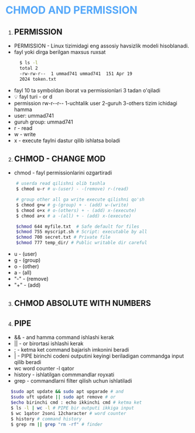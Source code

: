 # <p style='color:#55a8fa'>CHMOD AND PERMISSION </p>

1. ## PERMISSION

- PERMISSION - Linux tizimidagi eng assosiy havsizlik modeli hisoblanadi.
- fayl yoki dirga berilgan maxsus ruxsat
  ```bash
    $ ls -l
    total 2
    -rw-rw-r--  1 ummad741 ummad741  151 Apr 19
    2024 token.txt
  ```
- fayl 10 ta symboldan iborat va permissionlari 3 tadan o'qiladi
- 💡 fayl turi - or d
- permission rw-r--r-- 1-uchtalik user 2-guruh 3-others tizim ichidagi hamma
- user: ummad741
- guruh group: ummad741
- r - read
- w - write
- x - execute faylni dastur qilib ishlatsa boladi

2. ## CHMOD - CHANGE MOD

- chmod - fayl permissionlarini ozgartiradi

```bash
    # userda read qilishni olib tashla
    $ chmod u-r # u-(user) - -(remove) r-(read)

    # group other all ga write execute qilishni qo'sh
    $ chmod g+w # g-(group) + - (add) w-(write)
    $ chmod o+x # o-(others) + - (add) x-(execute)
    $ chmod a+x # a -(all) + - (add) x-(execute)

    $chmod 644 myfile.txt  # Safe default for files
    $chmod 755 myscript.sh # Script: executable by all
    $chmod 700 secret.txt # Private file
    $chmod 777 temp_dir/ # Public writable dir careful
```

- u - (user)
- g - (group)
- o - (other)
- a - (all)
- "-" - (remove)
- "+" - (add)

3. ## CHMOD ABSOLUTE WITH NUMBERS
  
4. ## PIPE
- && - and hamma command ishlashi kerak
- || - or birortasi ishlashi  kerak
- ; - ketma ket command bajarish imkonini beradi
- | - PIPE birinchi codeni outputini keyingi beriladigan commandga input qilib beradi
- wc word counter -l qator 
- history - ishlatilgan commmandlar royxati 
- grep - commandlarni filter qilish uchun ishlatiladi

```bash
  $sudo apt update && sudo apt upgarade # and 
  $sudo uft update || sudo apt remove # or 
  $echo birinchi cmd : echo ikkinchi cmd # ketma ket 
  $ ls -l | wc -l # PIPE bir outputi ikkiga input
  $ wc 1qator 2soni 12character # word counter
  $ history # command history
  $ grep rm || grep "rm -rf" # finder  
```